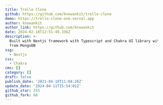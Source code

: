 ```yaml
---
title: Trello Clone
github: https://github.com/knowankit/trello-clone
demo: https://trello-clone-one.vercel.app
author: knowankit
author_link: https://github.com/knowankit
date: 2024-02-18T12:51:49.336Z
description: >-
  Built with Nextjs framework with Typescript and Chakra UI library with support
  from MongoDB
ssg:
  - Nextjs
css:
  - Chakra
cms: []
category: []
draft: false
publish_date: '2021-04-19T11:04:26Z'
update_date: '2024-04-11T15:54:01Z'
github_star: 255
github_fork: 68
---
```

